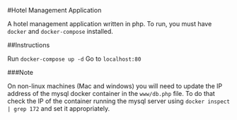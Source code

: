 #Hotel Management Application

A hotel management application written in php. To run, you must have `docker`
and `docker-compose` installed.

##Instructions

Run `docker-compose up -d`
Go to `localhost:80`

###Note

On non-linux machines (Mac and windows) you will need to update the IP address
of the mysql docker container in the `www/db.php` file.
To do that check the IP of the container running the mysql server using `docker
inspect | grep 172` and set it appropriately.
